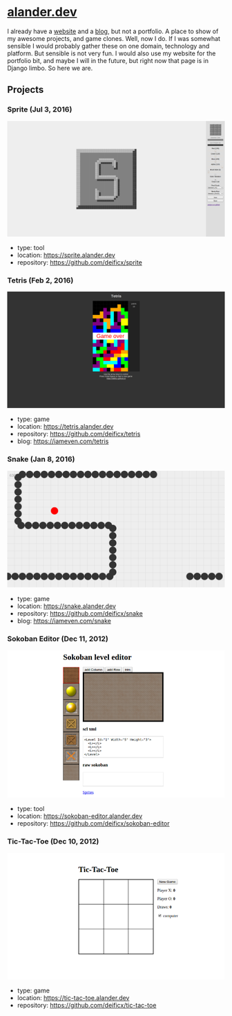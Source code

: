 # [alander.dev](https://alander.dev)

I already have a [website](https://alander.org) and a [blog](https://iameven.com), but not a portfolio.
A place to show of my awesome projects, and game clones.
Well, now I do.
If I was somewhat sensible I would probably gather these on one domain, technology and platform.
But sensible is not very fun.
I would also use my website for the portfolio bit, and maybe I will in the future, but right now that page is in Django limbo.
So here we are.

## Projects

### Sprite (Jul 3, 2016)

<img src="https://github.com/deificx/alander.dev/blob/master/images/sprite.png" alt="Sprite">

- type: tool
- location: https://sprite.alander.dev
- repository: https://github.com/deificx/sprite

### Tetris (Feb 2, 2016)

<img src="https://github.com/deificx/alander.dev/blob/master/images/tetris.png" alt="Tetris">

- type: game
- location: https://tetris.alander.dev
- repository: https://github.com/deificx/tetris
- blog: https://iameven.com/tetris

### Snake (Jan 8, 2016)

<img src="https://github.com/deificx/alander.dev/blob/master/images/snake.png" alt="Snake">

- type: game
- location: https://snake.alander.dev
- repository: https://github.com/deificx/snake
- blog: https://iameven.com/snake

### Sokoban Editor (Dec 11, 2012)

<img src="https://github.com/deificx/alander.dev/blob/master/images/sokoban-editor.png" alt="Sokoban Editor">

- type: tool
- location: https://sokoban-editor.alander.dev
- repository: https://github.com/deificx/sokoban-editor

### Tic-Tac-Toe (Dec 10, 2012)

<img src="https://github.com/deificx/alander.dev/blob/master/images/tic-tac-toe.png" alt="Tic-Tac-Toe">

- type: game
- location: https://tic-tac-toe.alander.dev
- repository: https://github.com/deificx/tic-tac-toe
